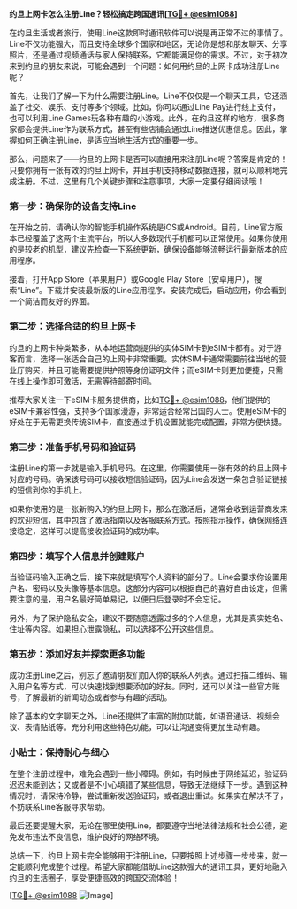 **约旦上网卡怎么注册Line？轻松搞定跨国通讯[[TG💪+ @esim1088](https://t.me/s/esim1088)]**

在约旦生活或者旅行，使用Line这款即时通讯软件可以说是再正常不过的事情了。Line不仅功能强大，而且支持全球多个国家和地区，无论你是想和朋友聊天、分享照片，还是通过视频通话与家人保持联系，它都能满足你的需求。不过，对于初次来到约旦的朋友来说，可能会遇到一个问题：如何用约旦的上网卡成功注册Line呢？

首先，让我们了解一下为什么需要注册Line。Line不仅仅是一个聊天工具，它还涵盖了社交、娱乐、支付等多个领域。比如，你可以通过Line Pay进行线上支付，也可以利用Line Games玩各种有趣的小游戏。此外，在约旦这样的地方，很多商家都会提供Line作为联系方式，甚至有些店铺会通过Line推送优惠信息。因此，掌握如何正确注册Line，是适应当地生活方式的重要一步。

那么，问题来了——约旦的上网卡是否可以直接用来注册Line呢？答案是肯定的！只要你拥有一张有效的约旦上网卡，并且手机支持移动数据连接，就可以顺利地完成注册。不过，这里有几个关键步骤和注意事项，大家一定要仔细阅读哦！

### 第一步：确保你的设备支持Line

在开始之前，请确认你的智能手机操作系统是iOS或Android。目前，Line官方版本已经覆盖了这两个主流平台，所以大多数现代手机都可以正常使用。如果你使用的是较老的机型，建议先检查一下系统更新，确保设备能够流畅运行最新版本的应用程序。

接着，打开App Store（苹果用户）或Google Play Store（安卓用户），搜索“Line”。下载并安装最新版的Line应用程序。安装完成后，启动应用，你会看到一个简洁而友好的界面。

### 第二步：选择合适的约旦上网卡

约旦的上网卡种类繁多，从本地运营商提供的实体SIM卡到eSIM卡都有。对于游客而言，选择一张适合自己的上网卡非常重要。实体SIM卡通常需要前往当地的营业厅购买，并且可能需要提供护照等身份证明文件；而eSIM卡则更加便捷，只需在线上操作即可激活，无需等待邮寄时间。

推荐大家关注一下eSIM卡服务提供商，比如[TG💪+ @esim1088](https://t.me/s/esim1088)，他们提供的eSIM卡兼容性强，支持多个国家漫游，非常适合经常出国的人士。使用eSIM卡的好处在于无需更换传统SIM卡，直接通过手机设置就能完成配置，非常方便快捷。

### 第三步：准备手机号码和验证码

注册Line的第一步就是输入手机号码。在这里，你需要使用一张有效的约旦上网卡对应的号码。确保该号码可以接收短信验证码，因为Line会发送一条包含验证链接的短信到你的手机上。

如果你使用的是一张新购入的约旦上网卡，那么在激活后，通常会收到运营商发来的欢迎短信，其中包含了激活指南以及客服联系方式。按照指示操作，确保网络连接稳定，这样可以提高接收验证码的成功率。

### 第四步：填写个人信息并创建账户

当验证码输入正确之后，接下来就是填写个人资料的部分了。Line会要求你设置用户名、密码以及头像等基本信息。这部分内容可以根据自己的喜好自由设定，但需要注意的是，用户名最好简单易记，以便日后登录时不会忘记。

另外，为了保护隐私安全，建议不要随意透露过多的个人信息，尤其是真实姓名、住址等内容。如果担心泄露隐私，可以选择不公开这些信息。

### 第五步：添加好友并探索更多功能

成功注册Line之后，别忘了邀请朋友们加入你的联系人列表。通过扫描二维码、输入用户名等方式，可以快速找到想要添加的好友。同时，还可以关注一些官方账号，了解最新的新闻动态或者参与有趣的活动。

除了基本的文字聊天之外，Line还提供了丰富的附加功能，如语音通话、视频会议、表情贴纸等。充分利用这些特色功能，可以让沟通变得更加生动有趣。

### 小贴士：保持耐心与细心

在整个注册过程中，难免会遇到一些小障碍。例如，有时候由于网络延迟，验证码迟迟未能到达；又或者是不小心填错了某些信息，导致无法继续下一步。遇到这种情况时，请保持冷静，尝试重新发送验证码，或者退出重试。如果实在解决不了，不妨联系Line客服寻求帮助。

最后还要提醒大家，无论在哪里使用Line，都要遵守当地法律法规和社会公德，避免发布违法不良信息，维护良好的网络环境。

总结一下，约旦上网卡完全能够用于注册Line，只要按照上述步骤一步步来，就一定能顺利完成整个过程。希望大家都能借助Line这款强大的通讯工具，更好地融入约旦的生活圈子，享受便捷高效的跨国交流体验！

[[TG💪+ @esim1088](https://t.me/s/esim1088) ![Image](https://i.postimg.cc/4NQfJmqS/Snipaste-2025-05-13-00-14-12.png)]